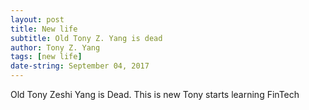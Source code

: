 ```yaml
---
layout: post
title: New life
subtitle: Old Tony Z. Yang is dead
author: Tony Z. Yang	
tags: [new life]
date-string: September 04, 2017
---
```


<p>
Old Tony Zeshi Yang is Dead. This is new Tony starts learning FinTech
</p>
